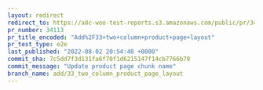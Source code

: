 ```yaml
---
layout: redirect
redirect_to: https://a8c-woo-test-reports.s3.amazonaws.com/public/pr/34113/e2e/index.html
pr_number: 34113
pr_title_encoded: "Add%2F33+two+column+product+page+layout"
pr_test_type: e2e
last_published: "2022-08-02 20:54:40 +0000"
commit_sha: 7c5dd7f3d131fa6f70f1d6215147f14cb7766b70
commit_message: "Update product page chunk name"
branch_name: add/33_two_column_product_page_layout
---
```

